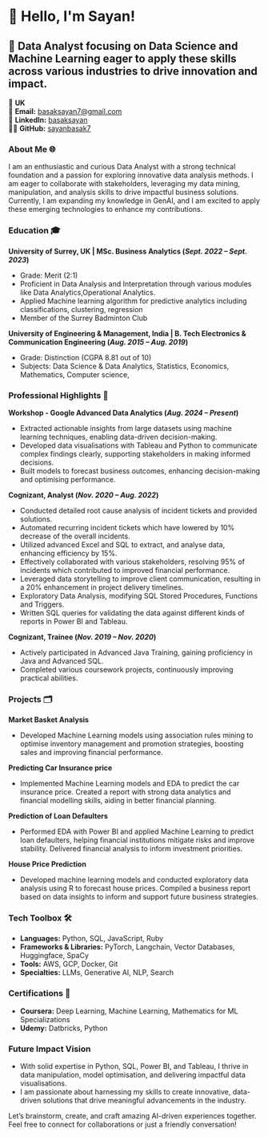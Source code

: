 # 👋 Hello, I'm Sayan!

## 🚀 Data Analyst focusing on Data Science and Machine Learning  eager to apply these skills across various industries to drive innovation and impact.

📍 **UK**  
📧 **Email:** [basaksayan7@gmail.com](mailto:basaksayan7@gmail.com)  
🔗 **LinkedIn:** [basaksayan](https://www.linkedin.com/in/basaksayan)  
👨‍💻 **GitHub:** [sayanbasak7](https://github.com/sayanbasak7)


### About Me 🌐
I am an enthusiastic and curious Data Analyst with a strong technical foundation and a passion for exploring innovative data analysis methods. I am eager to collaborate with stakeholders, leveraging my data mining, manipulation, and analysis skills to drive impactful business solutions. Currently, I am expanding my knowledge in GenAI, and I am excited to apply these emerging technologies to enhance my contributions.

### Education 🎓
**University of Surrey, UK | MSc. Business Analytics	(_Sept. 2022 – Sept. 2023_)**
- Grade: Merit (2:1) 
- Proficient in Data Analysis and Interpretation through various modules like Data Analytics,Operational Analytics.
- Applied Machine learning algorithm for predictive analytics including classifications, clustering, regression
- Member of the Surrey Badminton Club

**University of Engineering & Management, India | B. Tech Electronics & Communication Engineering (_Aug. 2015 – Aug. 2019_)**
- Grade: Distinction (CGPA 8.81 out of 10)
- Subjects: Data Science & Data Analytics, Statistics, Economics, Mathematics, Computer science, 

  
### Professional Highlights 🌟
**Workshop - Google Advanced Data Analytics  (_Aug. 2024 – Present_)**                                                           
- Extracted actionable insights from large datasets using machine learning techniques, enabling data-driven decision-making.
- Developed data visualisations with Tableau and Python to communicate complex findings clearly, supporting stakeholders in making informed decisions.
- Built models to forecast business outcomes, enhancing decision-making and optimising performance.

**Cognizant, Analyst  (_Nov. 2020 – Aug. 2022_)**                                                                                                       
- Conducted detailed root cause analysis of incident tickets and provided solutions.
- Automated recurring incident tickets which have lowered by 10% decrease of the overall incidents. 
- Utilized advanced Excel and SQL to extract, and analyse data, enhancing efficiency by 15%.
- Effectively collaborated with various stakeholders, resolving 95% of incidents which contributed to improved financial performance.
- Leveraged data storytelling to improve client communication, resulting in a 20% enhancement in project delivery timelines.
- Exploratory Data Analysis, modifying SQL Stored Procedures, Functions and Triggers.
- Written SQL queries for validating the data against different kinds of reports in Power BI and Tableau.

**Cognizant, Trainee   (_Nov. 2019 – Nov. 2020_)**                                                                                                       
- Actively participated in Advanced Java Training, gaining proficiency in Java and Advanced SQL.
- Completed various coursework projects, continuously improving practical abilities.

### Projects 🗂️

**Market Basket Analysis**
-  Developed Machine Learning models using association rules mining to optimise inventory management and promotion strategies, boosting sales and improving financial performance.

**Predicting Car Insurance price**
- Implemented Machine Learning models and EDA to predict the car insurance price. Created a report with strong data analytics and financial modelling skills, aiding in better financial planning. 

**Prediction of Loan Defaulters** 
- Performed EDA with Power BI and applied Machine Learning to predict loan defaulters, helping financial institutions mitigate risks and improve stability. Delivered financial analysis to inform investment priorities.

**House Price Prediction**
- Developed machine learning models and conducted exploratory data analysis using R to forecast house prices. Compiled a business report based on data insights to inform and support future business strategies.

### Tech Toolbox 🛠️
- **Languages:** Python, SQL, JavaScript, Ruby
- **Frameworks & Libraries:** PyTorch, Langchain, Vector Databases, Huggingface, SpaCy
- **Tools:** AWS, GCP, Docker, Git
- **Specialties:** LLMs, Generative AI, NLP, Search

### Certifications 📜
- **Coursera:** Deep Learning, Machine Learning, Mathematics for ML Specializations
- **Udemy:** Datbricks, Python

### Future Impact Vision
- With solid expertise in Python, SQL, Power BI, and Tableau, I thrive in data manipulation, model optimisation, and delivering impactful data visualisations.
- I am passionate about harnessing my skills to create innovative, data-driven solutions that drive meaningful advancements in the industry.

Let’s brainstorm, create, and craft amazing AI-driven experiences together. Feel free to connect for collaborations or just a friendly conversation!
